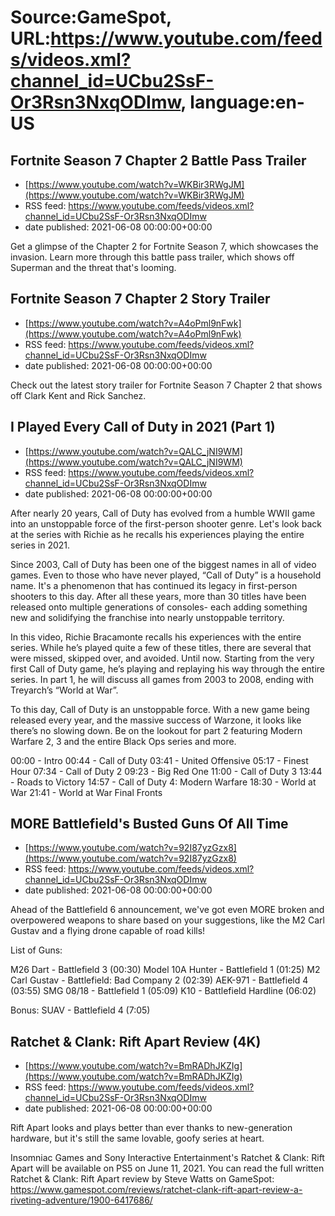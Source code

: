 # Source:GameSpot, URL:https://www.youtube.com/feeds/videos.xml?channel_id=UCbu2SsF-Or3Rsn3NxqODImw, language:en-US

## Fortnite Season 7 Chapter 2 Battle Pass Trailer
 - [https://www.youtube.com/watch?v=WKBir3RWgJM](https://www.youtube.com/watch?v=WKBir3RWgJM)
 - RSS feed: https://www.youtube.com/feeds/videos.xml?channel_id=UCbu2SsF-Or3Rsn3NxqODImw
 - date published: 2021-06-08 00:00:00+00:00

Get a glimpse of the Chapter 2 for Fortnite Season 7, which showcases the invasion. Learn more through this battle pass trailer, which shows off Superman and the threat that's looming.

## Fortnite Season 7 Chapter 2 Story Trailer
 - [https://www.youtube.com/watch?v=A4oPml9nFwk](https://www.youtube.com/watch?v=A4oPml9nFwk)
 - RSS feed: https://www.youtube.com/feeds/videos.xml?channel_id=UCbu2SsF-Or3Rsn3NxqODImw
 - date published: 2021-06-08 00:00:00+00:00

Check out the latest story trailer for Fortnite Season 7 Chapter 2 that shows off Clark Kent and Rick Sanchez.

## I Played Every Call of Duty in 2021 (Part 1)
 - [https://www.youtube.com/watch?v=QALC_jNI9WM](https://www.youtube.com/watch?v=QALC_jNI9WM)
 - RSS feed: https://www.youtube.com/feeds/videos.xml?channel_id=UCbu2SsF-Or3Rsn3NxqODImw
 - date published: 2021-06-08 00:00:00+00:00

After nearly 20 years, Call of Duty has evolved from a humble WWII game into an unstoppable force of the first-person shooter genre. Let's look back at the series with Richie as he recalls his experiences playing the entire series in 2021.  

Since 2003, Call of Duty has been one of the biggest names in all of video games. Even to those who have never played, “Call of Duty” is a household name. It's a phenomenon that has continued its legacy in first-person shooters to this day. After all these years, more than 30 titles have been released onto multiple generations of consoles- each adding something new and solidifying the franchise into nearly unstoppable territory. 

In this video, Richie Bracamonte recalls his experiences with the entire series. While he’s played quite a few of these titles, there are several that were missed, skipped over, and avoided. Until now. Starting from the very first Call of Duty game, he’s playing and replaying his way through the entire series. In part 1, he will discuss all games from 2003 to 2008, ending with Treyarch’s “World at War”.

To this day, Call of Duty is an unstoppable force. With a new game being released every year, and the massive success of Warzone, it looks like there’s no slowing down. Be on the lookout for part 2 featuring Modern Warfare 2, 3 and the entire Black Ops series and more.

00:00 - Intro
00:44 - Call of Duty
03:41 - United Offensive
05:17 - Finest Hour
07:34 - Call of Duty 2
09:23 - Big Red One
11:00 - Call of Duty 3
13:44 - Roads to Victory
14:57 - Call of Duty 4: Modern Warfare
18:30 - World at War
21:41 - World at War Final Fronts

## MORE Battlefield's Busted Guns Of All Time
 - [https://www.youtube.com/watch?v=92I87yzGzx8](https://www.youtube.com/watch?v=92I87yzGzx8)
 - RSS feed: https://www.youtube.com/feeds/videos.xml?channel_id=UCbu2SsF-Or3Rsn3NxqODImw
 - date published: 2021-06-08 00:00:00+00:00

Ahead of the Battlefield 6 announcement, we've got even MORE broken and overpowered weapons to share based on your suggestions, like the M2 Carl Gustav and a flying drone capable of road kills!

List of Guns:

M26 Dart - Battlefield 3 (00:30)
Model 10A Hunter - Battlefield 1 (01:25)
M2 Carl Gustav - Battlefield: Bad Company 2  (02:39)
AEK-971 - Battlefield 4  (03:55)
SMG 08/18 - Battlefield 1 (05:09)
K10 - Battlefield Hardline (06:02)

Bonus:
SUAV - Battlefield 4 (7:05)

## Ratchet & Clank: Rift Apart Review (4K)
 - [https://www.youtube.com/watch?v=BmRADhJKZIg](https://www.youtube.com/watch?v=BmRADhJKZIg)
 - RSS feed: https://www.youtube.com/feeds/videos.xml?channel_id=UCbu2SsF-Or3Rsn3NxqODImw
 - date published: 2021-06-08 00:00:00+00:00

Rift Apart looks and plays better than ever thanks to new-generation hardware, but it's still the same lovable, goofy series at heart.

Insomniac Games and Sony Interactive Entertainment's Ratchet & Clank: Rift Apart will be available on PS5 on June 11, 2021. You can read the full written Ratchet & Clank: Rift Apart review by Steve Watts on GameSpot: https://www.gamespot.com/reviews/ratchet-clank-rift-apart-review-a-riveting-adventure/1900-6417686/

